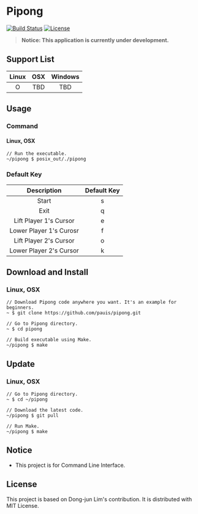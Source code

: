 # Pipong
[![Build Status](https://travis-ci.org/pauis/pipong.svg)](https://travis-ci.org/pauis/pipong)
[![License](https://img.shields.io/badge/License-MIT-blue.svg)](https://opensource.org/licenses/MIT)
> **Notice: This application is currently under development.**

## Support List
| Linux | OSX | Windows |
|:-:|:-:|:-:|
| O | TBD | TBD |

## Usage
### Command
#### Linux, OSX
```
// Run the executable.
~/pipong $ posix_out/./pipong
```
### Default Key
| Description | Default Key |
|:-:|:-:|
| Start | s |
| Exit | q |
| Lift Player 1's Cursor | e |
| Lower Player 1's Curosr | f |
| Lift Player 2's Cursor | o |
| Lower Player 2's Cursor | k |

## Download and Install
### Linux, OSX
```
// Download Pipong code anywhere you want. It's an example for beginners.
~ $ git clone https://github.com/pauis/pipong.git

// Go to Pipong directory.
~ $ cd pipong

// Build executable using Make.
~/pipong $ make
```

## Update
### Linux, OSX
```
// Go to Pipong directory.
~ $ cd ~/pipong

// Download the latest code.
~/pipong $ git pull

// Run Make.
~/pipong $ make
```

## Notice
* This project is for Command Line Interface.

## License
This project is based on Dong-jun Lim's contribution. It is distributed with MIT License.
